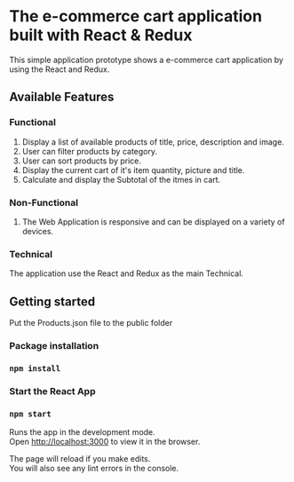 # The e-commerce cart application built with React & Redux

This simple application prototype shows a e-commerce cart application by using the React and Redux.

## Available Features
### Functional
1. Display a list of available products of title, price, description and image.
2. User can filter products by category.
3. User can sort products by price.
4. Display the current cart of it's item quantity, picture and title.
5. Calculate and display the Subtotal of the itmes in cart.
### Non-Functional
1. The Web Application is responsive and can be displayed on a variety of devices.

### Technical
The application use the React and Redux as the main Technical.
## Getting started
Put the Products.json file to the public folder
### Package installation
### `npm install`
### Start the React App
### `npm start`

Runs the app in the development mode.\
Open [http://localhost:3000](http://localhost:3000) to view it in the browser.

The page will reload if you make edits.\
You will also see any lint errors in the console.

